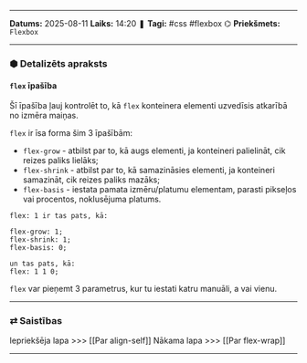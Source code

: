 ___

**Datums:** 2025-08-11
**Laiks:** 14:20
❚ **Tagi:** #css #flexbox 
⌬ **Priekšmets:**  `Flexbox`

---
### ⬢ Detalizēts apraksts
#### `flex` īpašība

Šī īpašība ļauj kontrolēt to, kā `flex` konteinera elementi uzvedīsis atkarībā no izmēra maiņas.

`flex` ir īsa forma šim 3 īpašībām:

- `flex-grow` - atbilst par to, kā augs elementi, ja konteineri palielināt, cik reizes paliks lielāks;
- `flex-shrink` - atbilst par to, kā samazināsies elementi, ja konteineri samazināt, cik reizes paliks mazāks;
- `flex-basis` - iestata pamata izmēru/platumu elementam, parasti pikseļos vai procentos, noklusējuma platums.

```
flex: 1 ir tas pats, kā:

flex-grow: 1;
flex-shrink: 1;
flex-basis: 0;

un tas pats, kā:
flex: 1 1 0;
```

`flex` var pieņemt 3 parametrus, kur tu iestati katru manuāli, a vai vienu.

---
### ⇄ Saistības

Iepriekšēja lapa >>> [[Par align-self]]
Nākama lapa >>> [[Par flex-wrap]]

---